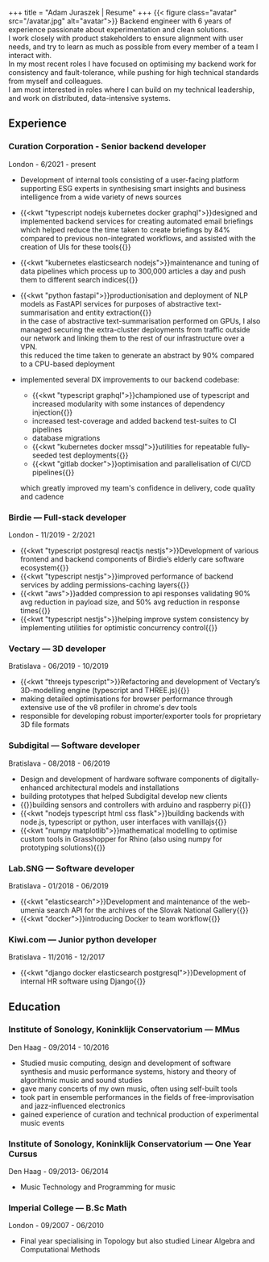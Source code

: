 +++
title = "Adam Juraszek | Resume"
+++
{{< figure class="avatar" src="/avatar.jpg" alt="avatar">}}
Backend engineer with 6 years of experience passionate about experimentation and clean solutions.  
I work closely with product stakeholders to ensure alignment with user needs, and try to learn as much as possible from every member of a team I interact with.  
In my most recent roles I have focused on optimising my backend work for consistency and fault-tolerance, while pushing for high technical standards from myself and colleagues.  
I am most interested in roles where I can build on my technical leadership, and work on distributed, data-intensive systems.

## Experience
### Curation Corporation - Senior backend developer
London - 6/2021 - present  
- Development of internal tools consisting of a user-facing platform supporting ESG experts in synthesising smart insights and business intelligence from a wide variety of news sources
- {{<kwt "typescript nodejs kubernetes docker graphql">}}designed and implemented backend services for creating automated email briefings which helped reduce the time taken to create briefings by 84% compared to previous non-integrated workflows, and assisted with the creation of UIs for these tools{{</kwt>}}
- {{<kwt "kubernetes elasticsearch nodejs">}}maintenance and tuning of data pipelines which process up to 300,000 articles a day and push them to different search indices{{</kwt>}}
- {{<kwt "python fastapi">}}productionisation and deployment of NLP models as FastAPI services for purposes of abstractive text-summarisation and entity extraction{{</kwt>}}   
  in the case of abstractive text-summarisation performed on GPUs, I also managed securing the extra-cluster deployments from traffic outside our network and linking them to the rest of our infrastructure over a VPN.  
  this reduced the time taken to generate an abstract by 90% compared to a CPU-based deployment
- implemented several DX improvements to our backend codebase:
  - {{<kwt "typescript graphql">}}championed use of typescript and increased modularity with some instances of dependency injection{{</kwt>}}
  - increased test-coverage and added backend test-suites to CI pipelines
  - database migrations
  - {{<kwt "kubernetes docker mssql">}}utilities for repeatable fully-seeded test deployments{{</kwt>}}
  - {{<kwt "gitlab docker">}}optimisation and parallelisation of CI/CD pipelines{{</kwt>}}

  which greatly improved my team's confidence in delivery, code quality and cadence

### Birdie — Full-stack developer
London - 11/2019 - 2/2021  
- {{<kwt "typescript postgresql reactjs nestjs">}}Development of various frontend and backend components of Birdie’s elderly care software ecosystem{{</kwt>}}
- {{<kwt "typescript nestjs">}}improved performance of backend services by adding permissions-caching layers{{</kwt>}}
- {{<kwt "aws">}}added compression to api responses validating 90% avg reduction in payload size, and 50% avg reduction in response times{{</kwt>}}
- {{<kwt "typescript nestjs">}}helping improve system consistency by implementing utilities for optimistic concurrency control{{</kwt>}}

### Vectary — 3D developer
Bratislava - 06/2019 - 10/2019  
- {{<kwt "threejs typescript">}}Refactoring and development of Vectary’s 3D-modelling engine (typescript and THREE.js){{</kwt>}}
- making detailed optimisations for browser performance through extensive use of the v8 profiler in chrome's dev tools
- responsible for developing robust importer/exporter tools for proprietary 3D file formats

### Subdigital — Software developer
Bratislava - 08/2018 - 06/2019  
- Design and development of hardware software components of digitally-enhanced architectural models and installations
- building prototypes that helped Subdigital develop new clients 
- {{<kwt hardware>}}building sensors and controllers with arduino and raspberry pi{{</kwt>}}
- {{<kwt "nodejs typescript html css flask">}}building backends with node.js, typescript or python, user interfaces with vanillajs{{</kwt>}}
- {{<kwt "numpy matplotlib">}}mathematical modelling to optimise custom tools in Grasshopper for Rhino (also using numpy for prototyping solutions){{</kwt>}}

### Lab.SNG — Software developer
Bratislava - 01/2018 - 06/2019  
- {{<kwt "elasticsearch">}}Development and maintenance of the web-umenia search API for the archives of the Slovak National Gallery{{</kwt>}}
- {{<kwt "docker">}}introducing Docker to team workflow{{</kwt>}}

### Kiwi.com — Junior python developer
Bratislava -  11/2016 - 12/2017
- {{<kwt "django docker elasticsearch postgresql">}}Development of internal HR software using Django{{</kwt>}}

## Education 
### Institute of Sonology, Koninklijk Conservatorium — MMus
Den Haag - 09/2014 - 10/2016
- Studied music computing, design and development of software synthesis and music performance systems, history and theory of algorithmic music and sound studies
- gave many concerts of my own music, often using self-built tools
- took part in ensemble performances in the fields of free-improvisation and jazz-influenced electronics
- gained experience of  curation and technical production of experimental music events

### Institute of Sonology, Koninklijk Conservatorium — One Year Cursus 
Den Haag - 09/2013- 06/2014
- Music Technology and Programming for music

### Imperial College — B.Sc Math
London - 09/2007 - 06/2010
- Final year specialising in Topology but also studied Linear Algebra and Computational Methods
